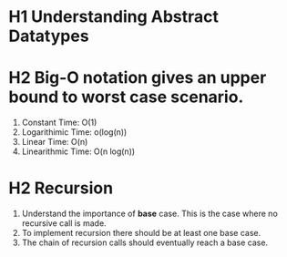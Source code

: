 # H1 Understanding Abstract Datatypes

# H2 Big-O notation gives an upper bound to worst case scenario.

1. Constant Time: O(1)
2. Logarithimic Time: o(log(n))
3. Linear Time: O(n)
4. Linearithmic Time: O(n log(n))

# H2 Recursion

1. Understand the importance of **base** case. This is the case where no recursive call is made.
2. To implement recursion there should be at least one base case.
3. The chain of recursion calls should eventually reach a base case.